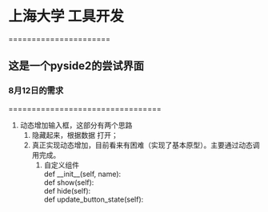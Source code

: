 # 上海大学 工具开发
======================
## 这是一个pyside2的尝试界面
### 8月12日的需求
=================================

1. 动态增加输入框，这部分有两个思路
    1. 隐藏起来，根据数据 打开；
    2. 真正实现动态增加，目前看来有困难（实现了基本原型）。主要通过动态调用完成。
        1. 自定义组件
            <br> def \_\_init__(self, name):
            <br> def show(self):
            <br> def hide(self):
            <br> def update_button_state(self):